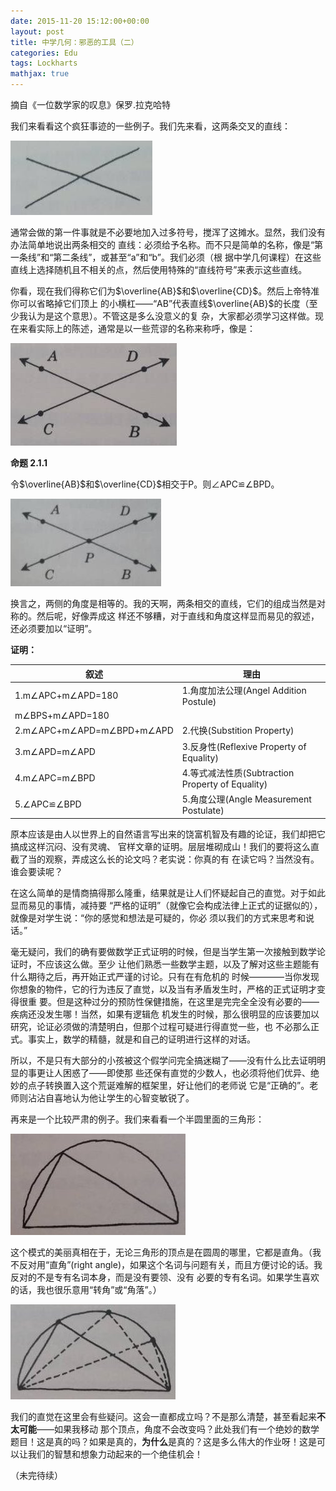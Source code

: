 ```yaml
---
date: 2015-11-20 15:12:00+00:00
layout: post
title: 中学几何：邪恶的工具（二）
categories: Edu
tags: Lockharts
mathjax: true
---
```


摘自《一位数学家的叹息》保罗.拉克哈特

我们来看看这个疯狂事迹的一些例子。我们先来看，这两条交叉的直线：

![](/album/2015-11-20-LockhartsLament2-1.jpg)

通常会做的第一件事就是不必要地加入过多符号，搅浑了这摊水。显然，我们没有办法简单地说出两条相交的
直线：必须给予名称。而不只是简单的名称，像是“第一条线”和“第二条线”，或甚至“a”和“b”。我们必须（根
据中学几何课程）在这些直线上选择随机且不相关的点，然后使用特殊的“直线符号”来表示这些直线。

你看，现在我们得称它们为$\overline{AB}$和$\overline{CD}$。然后上帝特准你可以省略掉它们顶上
的小横杠——“AB”代表直线$\overline{AB}$的长度（至少我认为是这个意思）。不管这是多么没意义的复
杂，大家都必须学习这样做。现在来看实际上的陈述，通常是以一些荒谬的名称来称呼，像是：

![](/album/2015-11-20-LockhartsLament2-2.jpg)

**命题 2.1.1**

令$\overline{AB}$和$\overline{CD}$相交于P。则∠APC≌∠BPD。

![](/album/2015-11-20-LockhartsLament2-3.jpg)

换言之，两侧的角度是相等的。我的天啊，两条相交的直线，它们的组成当然是对称的。然后呢，好像弄成这
样还不够糟，对于直线和角度这样显而易见的叙述，还必须要加以“证明”。

**证明：**

| 叙述 | 理由 |
|-----|---|
|1.m∠APC+m∠APD=180|1.角度加法公理(Angel Addition Postule)
|  m∠BPS+m∠APD=180|
|2.m∠APC+m∠APD=m∠BPD+m∠APD|2.代换(Substition Property)
|3.m∠APD=m∠APD|3.反身性(Reflexive Property of Equality)
|4.m∠APC=m∠BPD|4.等式减法性质(Subtraction Property of Equality)
|5.∠APC≌∠BPD|5.角度公理(Angle Measurement Postulate)

原本应该是由人以世界上的自然语言写出来的饶富机智及有趣的论证，我们却把它搞成这样沉闷、没有灵魂、
官样文章的证明。层层堆砌成山！我们的要将这么直截了当的观察，弄成这么长的论文吗？老实说：你真的有
在读它吗？当然没有。谁会要读呢？

在这么简单的是情商搞得那么隆重，结果就是让人们怀疑起自己的直觉。对于如此显而易见的事情，减持要
“严格的证明”（就像它会构成法律上正式的证据似的），就像是对学生说：“你的感觉和想法是可疑的，你必
须以我们的方式来思考和说话。”

毫无疑问，我们的确有要做数学正式证明的时候，但是当学生第一次接触到数学论证时，不应该这么做。至少
让他们熟悉一些数学主题，以及了解对这些主题能有什么期待之后，再开始正式严谨的讨论。只有在有危机的
时候————当你发现你想象的物件，它的行为违反了直觉，以及当有矛盾发生时，严格的正式证明才变得很重
要。但是这种过分的预防性保健措施，在这里是完完全全没有必要的——疾病还没发生哪！当然，如果有逻辑危
机发生的时候，那么很明显的应该要加以研究，论证必须做的清楚明白，但那个过程可疑进行得直觉一些，也
不必那么正式。事实上，数学的精髓，就是和自己的证明进行这样的对话。

所以，不是只有大部分的小孩被这个假学问完全搞迷糊了——没有什么比去证明明显的事更让人困惑了——即使那
些还保有直觉的少数人，也必须将他们优异、绝妙的点子转换置入这个荒诞难解的框架里，好让他们的老师说
它是“正确的”。老师则沾沾自喜地认为他让学生的心智变敏锐了。

再来是一个比较严肃的例子。我们来看看一个半圆里面的三角形：

![](/album/2015-11-20-LockhartsLament2-4.jpg)

这个模式的美丽真相在于，无论三角形的顶点是在圆周的哪里，它都是直角。（我不反对用“直角”(right 
angle)，如果这个名词与问题有关，而且方便讨论的话。我反对的不是专有名词本身，而是没有要领、没有
必要的专有名词。如果学生喜欢的话，我也很乐意用“转角”或“角落”。）

![](/album/2015-11-20-LockhartsLament2-5.jpg)

我们的直觉在这里会有些疑问。这会一直都成立吗？不是那么清楚，甚至看起来**不太可能**——如果我移动
那个顶点，角度不会改变吗？此处我们有一个绝妙的数学题目！这是真的吗？如果是真的，**为什么**是真的？这是多么伟大的作业呀！这是可以让我们的智慧和想象力动起来的一个绝佳机会！

（未完待续）
